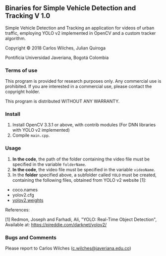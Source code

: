## Binaries for Simple Vehicle Detection and Tracking V 1.0

Simple Vehicle Detection and Tracking an application for videos of urban traffic, employing YOLO v2 implemented in OpenCV and a custom tracker algorithm.

Copyright ©️ 2018 Carlos Wilches, Julian Quiroga
 
Pontificia Universidad Javeriana, Bogotá Colombia

### Terms of use

This program is provided for research purposes only. Any commercial use is prohibited. If you are interested in a commercial use, please  contact the copyright holder. 
 
This program is distributed WITHOUT ANY WARRANTY.

### Install

1. Install OpenCV 3.3.1 or above, with contrib modules (For DNN libraries with YOLO v2 implemented)
2. Compile `main.cpp`.

### Usage

1. **In the code**, the path of the folder containing the video file must be specified in the variable `folderName`.
2. **In the code**, the video file must be specified in the variable `videoName`.
3. In the **folder** specified above, a subfolder called `YOLO` must be created, containing the following files, obtained from YOLO v2 website [1]:

- coco.names
- yolov2.cfg
- [yolov2.weights ](https://pjreddie.com/media/files/yolov2.weights)

References:

[1] Redmon, Joseph and Farhadi, Ali, "YOLO: Real-Time Object Detection", Available at: https://pjreddie.com/darknet/yolov2/

### Bugs and Comments

Please report to Carlos Wilches (c.wilches@javeriana.edu.co)
